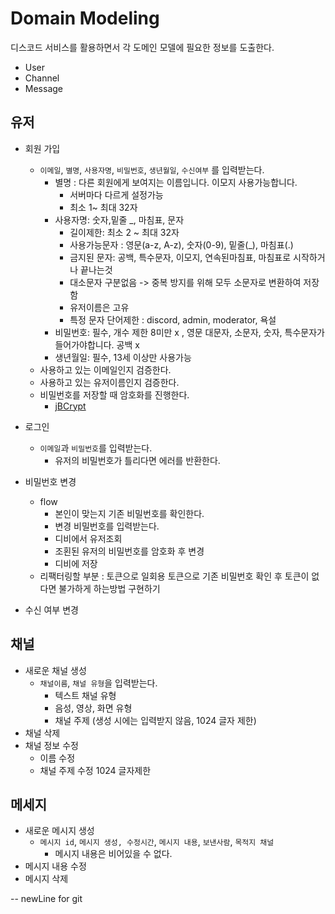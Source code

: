 # Domain Modeling
디스코드 서비스를 활용하면서 각 도메인 모델에 필요한 정보를 도출한다.


- User
- Channel
- Message

## 유저

- 회원 가입
  - `이메일`, `별명`, `사용자명`, `비밀번호`, `생년월일`, `수신여부` 를 입력받는다.
    - 별명 : 다른 회원에게 보여지는 이름입니다. 이모지 사용가능합니다.
      - 서버마다 다르게 설정가능
      - 최소 1~ 최대 32자
    - 사용자명: 숫자,밑줄 _, 마침표, 문자
      - 길이제한: 최소 2 ~ 최대 32자
      - 사용가능문자 : 영문(a-z, A-z), 숫자(0-9), 밑줄(_), 마침표(.)
      - 금지된 문자: 공백, 특수문자, 이모지, 연속된마침표, 마침표로 시작하거나 끝나는것
      - 대소문자 구분없음 -> 중복 방지를 위해 모두 소문자로 변환하여 저장함
      - 유저이름은 고유
      - 특정 문자 단어제한 : discord, admin, moderator, 욕설
    - 비밀번호: 필수, 개수 제한 8미만 x , 영문 대문자, 소문자, 숫자, 특수문자가 들어가야합니다. 공백 x
    - 생년월일: 필수, 13세 이상만 사용가능
  - 사용하고 있는 이메일인지 검증한다.
  - 사용하고 있는 유저이름인지 검증한다.
  - 비밀번호를 저장할 때 암호화를 진행한다.
    - [jBCrypt](https://www.mindrot.org/projects/jBCrypt/)

- 로그인
  - `이메일`과 `비밀번호`를 입력받는다.
    - 유저의 비밀번호가 틀리다면 에러를 반환한다.

- 비밀번호 변경
  - flow
    - 본인이 맞는지 기존 비밀번호를 확인한다.
    - 변경 비밀번호를 입력받는다.
    - 디비에서 유저조회
    - 조횐된 유저의 비밀번호를 암호화 후 변경
    - 디비에 저장
  - 리팩터링할 부분 : 토큰으로 일회용 토큰으로 기존 비밀번호 확인 후 토큰이 없다면 불가하게 하는방법 구현하기
- 수신 여부 변경

## 채널
- 새로운 채널 생성
  - `채널이름`, `채널 유형`을 입력받는다.
    - 텍스트 채널 유형
    - 음성, 영상, 화면 유형
    - 채널 주제 (생성 시에는 입력받지 않음, 1024 글자 제한)
- 채널 삭제
- 채널 정보 수정
  - 이름 수정
  - 채널 주제 수정 1024 글자제한

## 메세지

- 새로운 메시지 생성
  - `메시지 id`, `메시지 생성, 수정시간`, `메시지 내용`, `보낸사람`, `목적지 채널`
    - 메시지 내용은 비어있을 수 없다.
- 메시지 내용 수정
- 메시지 삭제

-- newLine for git
